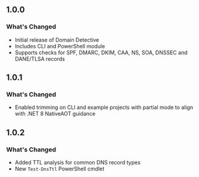 ## 1.0.0

### What's Changed
- Initial release of Domain Detective
- Includes CLI and PowerShell module
- Supports checks for SPF, DMARC, DKIM, CAA, NS, SOA, DNSSEC and DANE/TLSA records

## 1.0.1

### What's Changed
- Enabled trimming on CLI and example projects with partial mode to align with .NET 8 NativeAOT guidance

## 1.0.2

### What's Changed
- Added TTL analysis for common DNS record types
- New `Test-DnsTtl` PowerShell cmdlet